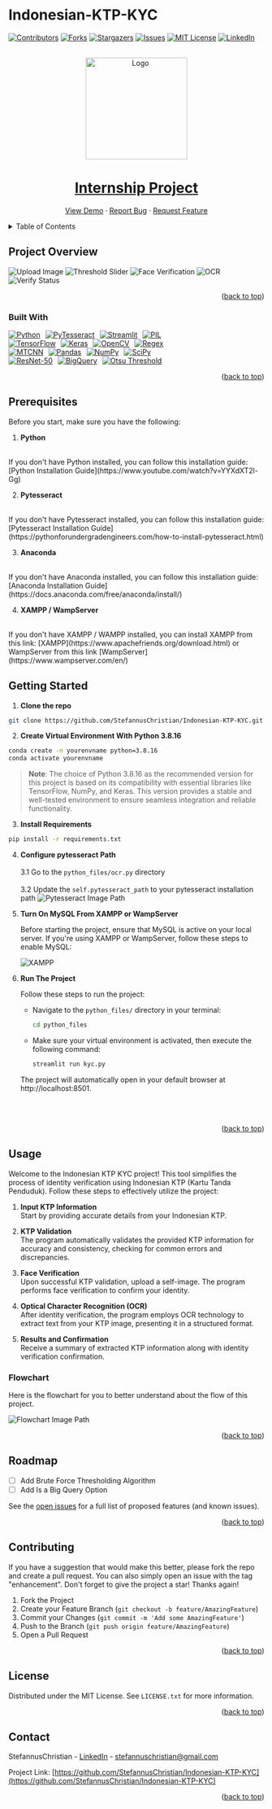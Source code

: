 # Indonesian-KTP-KYC
<!-- Improved compatibility of back to top link: See: https://github.com/StefannusChristian/Indonesian-KTP-KYC/pull/73 -->
<a name="readme-top"></a>




<!--
*** I'm using markdown "reference style" links for readability.
*** Reference links are enclosed in brackets [ ] instead of parentheses ( ).
*** for contributors-url, forks-url, etc. This is an optional, concise syntax you may use.
*** https://www.markdownguide.org/basic-syntax/#reference-style-links
-->
[![Contributors][contributors-shield]][contributors-url]
[![Forks][forks-shield]][forks-url]
[![Stargazers][stars-shield]][stars-url]
[![Issues][issues-shield]][issues-url]
[![MIT License][license-shield]][license-url]
[![LinkedIn][linkedin-shield]][linkedin-url]


<!-- PROJECT LOGO -->
<br />
<div align="center">
  <a href="https://github.com/StefannusChristian/Indonesian-KTP-KYC">
    <img src="images/datalabs_logo/datalabs_logo_text_dibawah.png" alt="Logo" width="200" height="200">
    <h1>Internship Project</h1>
  <p align="center">
    <a href="https://github.com/StefannusChristian/Indonesian-KTP-KYC">View Demo</a>
    ·
    <a href="https://github.com/StefannusChristian/Indonesian-KTP-KYC/issues">Report Bug</a>
    ·
    <a href="https://github.com/StefannusChristian/Indonesian-KTP-KYC/issues">Request Feature</a>
  </p>
</div>



<!-- TABLE OF CONTENTS -->
<details>
  <summary>Table of Contents</summary>
  <ol>
    <li>
      <a href="#about-the-project">Project Overview</a>
      <ul>
        <li><a href="#built-with">Built With</a></li>
      </ul>
    </li>
    <li>
      <a href="#getting-started">Getting Started</a>
      <ul>
        <li><a href="#prerequisites">Prerequisites</a></li>
        <li><a href="#installation">Installation</a></li>
      </ul>
    </li>
    <li><a href="#usage">Usage</a></li>
    <li><a href="#roadmap">Roadmap</a></li>
    <li><a href="#contributing">Contributing</a></li>
    <li><a href="#license">License</a></li>
    <li><a href="#contact">Contact</a></li>
  </ol>
</details>

<!-- ABOUT THE PROJECT -->
## Project Overview
<img src="images/other_images/ktp_uploader_and_image_uploader.png" alt="Upload Image">
<img src="images/other_images/threshold_slider.png" alt="Threshold Slider">
<img src="images/other_images/ktp_arief_face_verification.png" alt="Face Verification">
<img src="images/other_images/ktp_arief_example.png" alt="OCR">
<img src="images/other_images/verified.png" alt="Verify Status">
<p align="right">(<a href="#readme-top">back to top</a>)</p>

### Built With

<!-- First Row -->
<div style="display: flex; flex-wrap: wrap; gap: 10px;">
  <a href="https://www.python.org/">
    <img src="https://img.shields.io/badge/Python-3776AB?style=for-the-badge&logo=python&logoColor=white" alt="Python">
  </a>
  <a href="https://github.com/tesseract-ocr/tesseract">
    <img src="https://img.shields.io/badge/PyTesseract-000000?style=for-the-badge&logo=tesseract&logoColor=white" alt="PyTesseract">
  </a>
  <a href="https://www.streamlit.io/">
    <img src="https://img.shields.io/badge/Streamlit-FF4B4B?style=for-the-badge&logo=streamlit&logoColor=white" alt="Streamlit">
  </a>
  <a href="https://pillow.readthedocs.io/">
    <img src="https://img.shields.io/badge/PIL-764ABC?style=for-the-badge&logo=python&logoColor=white" alt="PIL">
  </a>
</div>

<!-- Second Row -->
<div style="display: flex; flex-wrap: wrap; gap: 10px;">
  <a href="https://www.tensorflow.org/">
    <img src="https://img.shields.io/badge/TensorFlow-FF6F00?style=for-the-badge&logo=tensorflow&logoColor=white" alt="TensorFlow">
  </a>
  <a href="https://keras.io/">
    <img src="https://img.shields.io/badge/Keras-D00000?style=for-the-badge&logo=keras&logoColor=white" alt="Keras">
  <a href="https://opencv.org/">
    <img src="https://img.shields.io/badge/OpenCV-5C3EE8?style=for-the-badge&logo=opencv&logoColor=white" alt="OpenCV">
  </a>
  </a>
  <a href="https://docs.python.org/3/library/re.html">
    <img src="https://img.shields.io/badge/Regex-333?style=for-the-badge" alt="Regex">
  </a>
</div>

<!-- Third Row -->
<div style="display: flex; flex-wrap: wrap; gap: 10px;">
  <a href="https://github.com/ipazc/mtcnn">
    <img src="https://img.shields.io/badge/MTCNN-FFD000?style=for-the-badge" alt="MTCNN">
  </a>
  <a href="https://pandas.pydata.org/">
    <img src="https://img.shields.io/badge/Pandas-150458?style=for-the-badge&logo=pandas&logoColor=white" alt="Pandas">
  </a>
  <a href="https://numpy.org/">
    <img src="https://img.shields.io/badge/NumPy-013243?style=for-the-badge&logo=numpy&logoColor=white" alt="NumPy">
  </a>
  <a href="https://www.scipy.org/">
    <img src="https://img.shields.io/badge/SciPy-8CAAE6?style=for-the-badge&logo=scipy&logoColor=white" alt="SciPy">
  </a>
</div>

<!-- Fourth Row -->
<div style="display: flex; flex-wrap: wrap; gap: 10px;">
  <a href="https://keras.io/api/applications/resnet/">
    <img src="https://img.shields.io/badge/ResNet--50-FF6F00?style=for-the-badge" alt="ResNet-50">
  </a>
  <a href="https://cloud.google.com/bigquery">
    <img src="https://img.shields.io/badge/BigQuery-4285F4?style=for-the-badge&logo=google-cloud&logoColor=white" alt="BigQuery">
  </a>
  <a href="https://en.wikipedia.org/wiki/Otsu%27s_method">
    <img src="https://img.shields.io/badge/Otsu Threshold-333?style=for-the-badge" alt="Otsu Threshold">
  </a>
</div>


<p align="right">(<a href="#readme-top">back to top</a>)</p>

## Prerequisites

Before you start, make sure you have the following:

1. **Python**
<br>
   If you don't have Python installed, you can follow this installation guide:
   [Python Installation Guide](https://www.youtube.com/watch?v=YYXdXT2l-Gg)

2. **Pytesseract**
<br>
If you don't have Pytesseract installed, you can follow this installation guide:
[Pytesseract Installation Guide](https://pythonforundergradengineers.com/how-to-install-pytesseract.html)

3. **Anaconda**
<br>
If you don't have Anaconda installed, you can follow this installation guide:
[Anaconda Installation Guide](https://docs.anaconda.com/free/anaconda/install/)

4. **XAMPP / WampServer**
<br>
If you don't have XAMPP / WAMPP installed, you can install XAMPP from this link:
[XAMPP](https://www.apachefriends.org/download.html) or WampServer from this link [WampServer](https://www.wampserver.com/en/)

## Getting Started

1. **Clone the repo**
  ```sh
  git clone https://github.com/StefannusChristian/Indonesian-KTP-KYC.git
  ```
2. **Create Virtual Environment With Python 3.8.16**
  ```sh
  conda create -n yourenvname python=3.8.16
  conda activate yourenvname
  ```
> **Note**: The choice of Python 3.8.16 as the recommended version for this project is based on its compatibility with essential libraries like TensorFlow, NumPy, and Keras. This version provides a stable and well-tested environment to ensure seamless integration and reliable functionality.

3. **Install Requirements**
  ```sh
  pip install -r requirements.txt
  ```

4. **Configure pytesseract Path**
  <br><br>
   3.1 Go to the `python_files/ocr.py` directory
  <br><br>
   3.2 Update the `self.pytesseract_path` to your pytesseract installation path
   ![Pytesseract Image Path](../Indonesian-KTP-KYC/images/other_images/pytesseract_path.png)

5. **Turn On MySQL From XAMPP or WampServer**

   Before starting the project, ensure that MySQL is active on your local server. If you're using XAMPP or WampServer, follow these steps to enable MySQL:

   ![XAMPP](../Indonesian-KTP-KYC/images/other_images/xampp_image.png)

6. **Run The Project**

   Follow these steps to run the project:

   - Navigate to the `python_files/` directory in your terminal:
     ```sh
     cd python_files
     ```

   - Make sure your virtual environment is activated, then execute the following command:
     ```sh
     streamlit run kyc.py
     ```

   The project will automatically open in your default browser at http://localhost:8501.


<br><br>

<p align="right">(<a href="#readme-top">back to top</a>)</p>

## Usage

Welcome to the Indonesian KTP KYC project! This tool simplifies the process of identity verification using Indonesian KTP (Kartu Tanda Penduduk). Follow these steps to effectively utilize the project:

1. **Input KTP Information**  
   Start by providing accurate details from your Indonesian KTP. 

2. **KTP Validation**  
   The program automatically validates the provided KTP information for accuracy and consistency, checking for common errors and discrepancies.

3. **Face Verification**  
   Upon successful KTP validation, upload a self-image. The program performs face verification to confirm your identity.

4. **Optical Character Recognition (OCR)**  
   After identity verification, the program employs OCR technology to extract text from your KTP image, presenting it in a structured format.

5. **Results and Confirmation**  
   Receive a summary of extracted KTP information along with identity verification confirmation.

### Flowchart
Here is the flowchart for you to better understand about the flow of this project.

![Flowchart Image Path](../Indonesian-KTP-KYC/images/slides_images/kyc_final_project_flowchart.png)


<p align="right">(<a href="#readme-top">back to top</a>)</p>


<!-- ROADMAP -->
## Roadmap

- [ ] Add Brute Force Thresholding Algorithm
- [ ] Add Is a Big Query Option

See the [open issues](https://github.com/StefannusChristian/Indonesian-KTP-KYC/issues) for a full list of proposed features (and known issues).

<p align="right">(<a href="#readme-top">back to top</a>)</p>

<!-- CONTRIBUTING -->
## Contributing

If you have a suggestion that would make this better, please fork the repo and create a pull request. You can also simply open an issue with the tag "enhancement".
Don't forget to give the project a star! Thanks again!

1. Fork the Project
2. Create your Feature Branch (`git checkout -b feature/AmazingFeature`)
3. Commit your Changes (`git commit -m 'Add some AmazingFeature'`)
4. Push to the Branch (`git push origin feature/AmazingFeature`)
5. Open a Pull Request

<p align="right">(<a href="#readme-top">back to top</a>)</p>

<!-- LICENSE -->
## License

Distributed under the MIT License. See `LICENSE.txt` for more information.

<p align="right">(<a href="#readme-top">back to top</a>)</p>

<!-- CONTACT -->
## Contact

StefannusChristian - [LinkedIn](linkedin-url) - stefannuschristian@gmail.com

Project Link: [https://github.com/StefannusChristian/Indonesian-KTP-KYC](https://github.com/StefannusChristian/Indonesian-KTP-KYC)

<p align="right">(<a href="#readme-top">back to top</a>)</p>

<!-- MARKDOWN LINKS & IMAGES -->
<!-- https://www.markdownguide.org/basic-syntax/#reference-style-links -->
[contributors-shield]: https://img.shields.io/github/contributors/StefannusChristian/Indonesian-KTP-KYC.svg?style=for-the-badge

[contributors-url]: https://github.com/StefannusChristian/Indonesian-KTP-KYC/graphs/contributors

[forks-shield]: https://img.shields.io/github/forks/StefannusChristian/Indonesian-KTP-KYC.svg?style=for-the-badge

[forks-url]: https://github.com/StefannusChristian/Indonesian-KTP-KYC/network/members

[stars-shield]: https://img.shields.io/github/stars/StefannusChristian/Indonesian-KTP-KYC.svg?style=for-the-badge

[stars-url]: https://github.com/StefannusChristian/Indonesian-KTP-KYC/stargazers

[issues-shield]: https://img.shields.io/github/issues/StefannusChristian/Indonesian-KTP-KYC.svg?style=for-the-badge

[issues-url]: https://github.com/StefannusChristian/Indonesian-KTP-KYC/issues

[license-shield]: https://img.shields.io/github/license/StefannusChristian/Indonesian-KTP-KYC.svg?style=for-the-badge

[license-url]: https://github.com/StefannusChristian/Indonesian-KTP-KYC/blob/master/LICENSE.txt

[linkedin-shield]: https://img.shields.io/badge/-LinkedIn-black.svg?style=for-the-badge&logo=linkedin&colorB=555

[linkedin-url]: https://www.linkedin.com/in/stefannus-christian-295589209/

[product-screenshot]: images/screenshot.png

[Python]: https://img.shields.io/badge/Python-3776AB?style=for-the-badge&logo=python&logoColor=white

[Python-url]: https://www.python.org/

[Pandas]: https://img.shields.io/badge/Pandas-150458?style=for-the-badge&logo=pandas&logoColor=white

[Pandas-url]: https://pandas.pydata.org/

[TensorFlow]: https://img.shields.io/badge/TensorFlow-FF6F00?style=for-the-badge&logo=tensorflow&logoColor=white

[TensorFlow-url]: https://www.tensorflow.org/

[PyTesseract]: https://img.shields.io/badge/PyTesseract-000000?style=for-the-badge&logo=python&logoColor=white

[PyTesseract-url]: https://github.com/madmaze/pytesseract

[NumPy]: https://img.shields.io/badge/NumPy-013243?style=for-the-badge&logo=numpy&logoColor=white

[NumPy-url]: https://numpy.org/

[Keras]: https://img.shields.io/badge/Keras-D00000?style=for-the-badge&logo=keras&logoColor=white

[Keras-url]: https://keras.io/

[SciPy]: https://img.shields.io/badge/SciPy-8CAAE6?style=for-the-badge&logo=scipy&logoColor=white

[SciPy-url]: https://www.scipy.org/